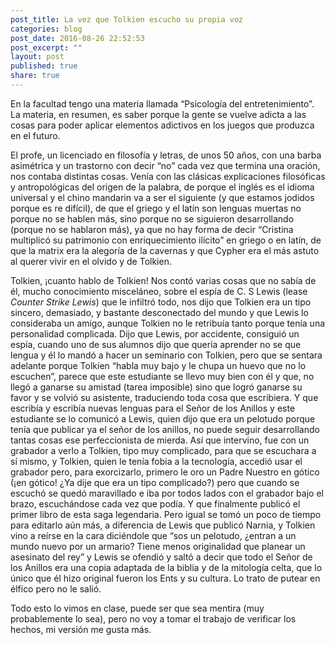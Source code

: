 ```yaml
---
post_title: La vez que Tolkien escucho su propia voz
categories: blog
post_date: 2016-08-26 22:52:53
post_excerpt: ""
layout: post
published: true
share: true
---
```

<span style="font-weight: 400;">En la facultad tengo una materia llamada “Psicología del entretenimiento”. La materia, en resumen, es saber porque la gente se vuelve adicta a las cosas para poder aplicar elementos adictivos en los juegos que produzca en el futuro.</span>

<span style="font-weight: 400;">El profe, un licenciado en filosofía y letras, de unos 50 años, con una barba asimétrica y un trastorno con decir “no” cada vez que termina una oración, nos contaba distintas cosas. Venía con las clásicas explicaciones filosóficas y antropológicas del origen de la palabra, de porque el inglés es el idioma universal y el chino mandarin va a ser el siguiente (y que estamos jodidos porque es re difícil), de que el griego y el latín son lenguas muertas no porque no se hablen más, sino porque no se siguieron desarrollando (porque no se hablaron más), ya que no hay forma de decir “Cristina multiplicó su patrimonio con enriquecimiento ilícito” en griego o en latín, de que la matrix era la alegoría de la cavernas y que Cypher era el más astuto al querer vivir en el olvido y de Tolkien.</span>

<span style="font-weight: 400;">Tolkien, ¡cuanto hablo de Tolkien! Nos contó varias cosas que no sabía de él, mucho conocimiento misceláneo, sobre el espía de C. S Lewis (lease <em>Counter Strike Lewis</em>) que le infiltró todo, nos dijo que Tolkien era un tipo sincero, demasiado, y bastante desconectado del mundo y que Lewis lo consideraba un amigo, aunque Tolkien no le retribuía tanto porque tenía una personalidad complicada. Dijo que Lewis, por accidente, consiguió un espía, cuando uno de sus alumnos dijo que quería aprender no se que lengua y él lo mandó a hacer un seminario con Tolkien, pero que se sentara adelante porque Tolkien “habla muy bajo y le chupa un huevo que no lo escuchen”, parece que este estudiante se llevo muy bien con él y que, no llegó a ganarse su amistad (tarea imposible) sino que logró ganarse su favor y se volvió su asistente, traduciendo toda cosa que escribiera. Y que escribía y escribía nuevas lenguas para el Señor de los Anillos y este estudiante se lo comunicó a Lewis, quien dijo que era un pelotudo porque tenía que publicar ya el señor de los anillos, no puede seguir desarrollando tantas cosas ese perfeccionista de mierda. Así que intervino, fue con un grabador a verlo a Tolkien, tipo muy complicado, para que se escuchara a sí mismo, y Tolkien, quien le tenía fobia a la tecnología, accedió usar el grabador pero, para exorcizarlo, primero le oro un Padre Nuestro en gótico (¡en gótico! ¿Ya dije que era un tipo complicado?) pero que cuando se escuchó se quedó maravillado e iba por todos lados con el grabador bajo el brazo, escuchándose cada vez que podía. Y que finalmente publicó el primer libro de esta saga legendaria.</span><span style="font-weight: 400;">
</span> <span style="font-weight: 400;">Pero igual se tomó un poco de tiempo para editarlo aún más, a diferencia de Lewis que publicó Narnia, y Tolkien vino a reírse en la cara diciéndole que “sos un pelotudo, ¿entran a un mundo nuevo por un armario? Tiene menos originalidad que planear un asesinato del rey” y Lewis se ofendió y saltó a decir que todo el Señor de los Anillos era una copia adaptada de la biblia y de la mitología celta, que lo único que él hizo original fueron los Ents y su cultura. Lo trato de putear en élfico pero no le salió.</span>

<span style="font-weight: 400;">Todo esto lo vimos en clase, puede ser que sea mentira (muy probablemente lo sea), pero no voy a tomar el trabajo de verificar los hechos, mi versión me gusta más. </span>
